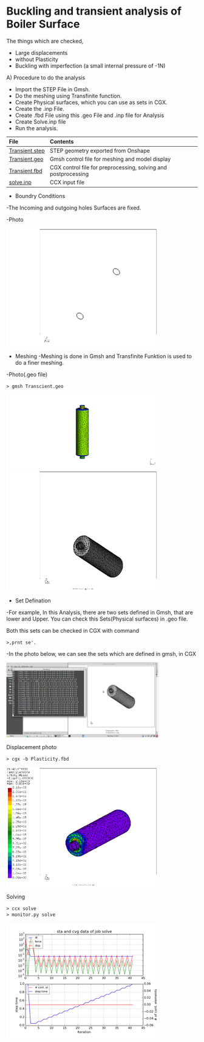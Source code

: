 # Buckling and transient analysis of Boiler Surface

The things which are checked,

* Large displacements
* without Plasticity
* Buckling with imperfection (a small internal pressure of -1N)

A) Procedure to do the analysis

* Import the STEP File in Gmsh.
* Do the meshing using Transfinite function.
* Create Physical surfaces, which you can use as sets in CGX.
* Create the .inp File.
* Create .fbd File using this .geo File and .inp file for Analysis
* Create Solve.inp file
* Run the analysis.

| File     | Contents       |
| :------- | :------------- |
| [Transient.step](Transient.step)	|  STEP geometry exported from Onshape |
| [Transient.geo](Transient.geo)	|  Gmsh  control file for meshing and model display |
| [Transient.fbd](Transient.fbd)	|  CGX   control file for preprocessing, solving and postprocessing |
| [solve.inp](solve.inp)	  |    CCX input file |

* Boundry Conditions

-The Incoming and outgoing holes Surfaces are fixed.

-Photo

<img src="Refs/sets.png" width="400" title="Boundary Condition">

* Meshing
-Meshing is done in Gmsh and Transfinite Funktion is used to do a finer meshing.

-Photo(.geo file)
```
> gmsh Transcient.geo
```

<img src="Refs/gmshVT.png" width="400" title="Geo file">

<img src="Refs/hcpy_2.png" width="400" title="Geo file">

* Set Defination

-For example, In this Analysis, there are two sets defined in Gmsh, that are lower and Upper. You can check this Sets(Physical surfaces) in .geo file.

Both this sets can be checked in CGX with command 
```
>,prnt se'.
```
-In the photo below, we can see the sets which are defined in gmsh, in CGX

<img src="Refs/Sets-Transient.png" width="400" title="Set definition ">

Displacement photo
```
> cgx -b Plasticity.fbd
```

<img src="Refs/se.png" width="400" title="Displacement">

Solving
```
> ccx solve
> monitor.py solve
```
<img src="Refs/solve.png" width="400" title="Solve">



